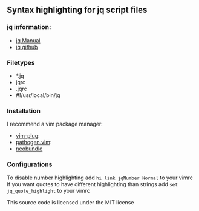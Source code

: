 ## Syntax highlighting for jq script files

### jq information:
- [jq Manual](https://stedolan.github.io/jq/manual/)
- [jq github](https://github.com/stedolan/jq)

### Filetypes
- *.jq
- jqrc
- .jqrc
- #!/usr/local/bin/jq


### Installation

I recommend a vim package manager:
- [vim-plug](https://github.com/junegunn/vim-plug):
- [pathogen.vim](https://github.com/tpope/vim-pathogen):
- [neobundle](https://github.com/Shougo/neobundle.vim)

### Configurations

To disable number highlighting add `hi link jqNumber Normal` to your vimrc
If you want quotes to have different highlighting than strings add `set jq_quote_highlight` to your vimrc

This source code is licensed under the MIT license
